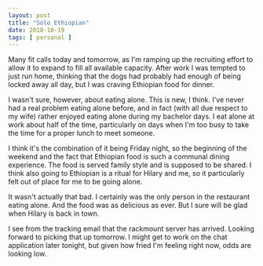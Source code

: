 ```yaml
---
layout: post
title: "Solo Ethiopian"
date: 2018-10-19
tags: [ personal ]
---
```


Many fit calls today and tomorrow, as I'm ramping up the recruiting effort to
allow it to expand to fill all available capacity. After work I was tempted to
just run home, thinking that the dogs had probably had enough of being locked
away all day, but I was craving Ethiopian food for dinner.

I wasn't sure, however, about eating alone. This is new, I think. I've never had
a real problem eating alone before, and in fact (with all due respect to my wife)
rather enjoyed eating alone during my bachelor days. I eat alone at work about
half of the time, particularly on days when I'm too busy to take the time for
a proper lunch to meet someone.

I think it's the combination of it being Friday night, so the beginning of the
weekend and the fact that Ethiopian food is such a communal dining experience.
The food is served family style and is supposed to be shared. I think also
going to Ethiopian is a ritual for Hilary and me, so it particularly felt
out of place for me to be going alone.

It wasn't actually that bad. I certainly was the only person in the restaurant
eating alone. And the food was as delicious as ever. But I sure will be glad
when Hilary is back in town.

I see from the tracking email that the rackmount server has arrived. Looking
forward to picking that up tomorrow. I might get to work on the chat application
later tonight, but given how fried I'm feeling right now, odds are looking low.
